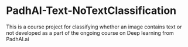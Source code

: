 # PadhAI-Text-NoTextClassification
This is a course project for classifying whether an image contains text or not developed as a part of the ongoing course on Deep learning from PadhAI.ai
